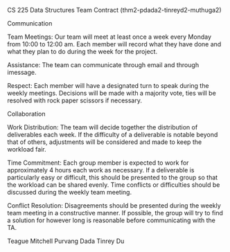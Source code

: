 CS 225 Data Structures
Team Contract (thm2-pdada2-tinreyd2-muthuga2)

Communication

Team Meetings: Our team will meet at least once a week every Monday from 10:00 to 12:00 am. Each member will record what they have done and what they plan to do during the week for the project.

Assistance: The team can communicate through email and through imessage.

Respect: Each member will have a designated turn to speak during the weekly meetings. Decisions will be made with a majority vote, ties will be resolved with rock paper scissors if necessary.



Collaboration

Work Distribution: The team will decide together the distribution of deliverables each week. If the difficulty of a deliverable is notable beyond that of others, adjustments will be considered and made to keep the workload fair.

Time Commitment: Each group member is expected to work for approximately 4 hours each work as necessary. If a deliverable is particularly easy or difficult, this should be presented to the group so that the workload can be shared evenly. Time conflicts or difficulties should be discussed during the weekly team meeting.

Conflict Resolution: Disagreements should be presented during the weekly team meeting in a constructive manner. If possible, the group will try to find a solution for however long is reasonable before communicating with the TA.

Teague Mitchell
Purvang Dada
Tinrey Du
